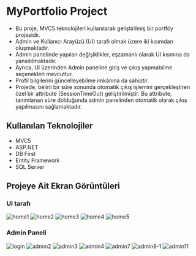 # **MyPortfolio Project**
- Bu proje, MVC5 teknolojileri kullanılarak geliştirilmiş bir portföy projesidir.
- Admin ve Kullanıcı Arayüzü (UI) tarafı olmak üzere iki kısımdan oluşmaktadır.
- Admin panelinde yapılan değişiklikler, eşzamanlı olarak UI kısmına da yansıtılmaktadır.
- Ayrıca, UI üzerinden Admin paneline giriş ve çıkış yapmabilme seçenekleri mevcuttur.
- Profil bilgilerini güncelleyebilme imkânına da sahiptir.
- Projede, belirli bir süre sonunda otomatik çıkış işlemini gerçekleştiren özel bir attribute (SessionTimeOut) geliştirilmiştir. Bu attribute, tanımlanan süre dolduğunda admin panelinden otomatik olarak çıkış yapılmasını sağlamaktadır.
## **Kullanılan Teknolojiler**
- MVC5
- ASP.NET
- DB First
- Entity Framework
- SQL Server
## **Projeye Ait Ekran Görüntüleri**
### **UI tarafı**
![home1](https://github.com/user-attachments/assets/95100f3f-023a-4cf2-8bae-f1be60d2ef15)
![home2](https://github.com/user-attachments/assets/6799be52-e46e-4351-920b-ec57b71154f1)
![home3](https://github.com/user-attachments/assets/69b1baca-55d1-44de-ade5-2b48a261d289)
![home4](https://github.com/user-attachments/assets/ec07da7c-d5c0-4a9f-8bad-35bbc07d92f3)
![home5](https://github.com/user-attachments/assets/3c792c19-e5cb-4e88-8dbc-1c53d6f7fb4b)
### **Admin Paneli**
![login](https://github.com/user-attachments/assets/e12b2f53-4be8-48a7-8a8f-4c898bb2f021)
![admin2](https://github.com/user-attachments/assets/277b8efb-9b78-496d-aa5c-afd1549553b9)
![admin3](https://github.com/user-attachments/assets/db4dd239-cc7a-48ff-ae82-0dc98f016e51)
![admin4](https://github.com/user-attachments/assets/e23b66b4-82ad-43da-9039-f69a0bc7047a)
![admin7](https://github.com/user-attachments/assets/bef69538-dccd-4e95-9e8f-ddd27b2bfb08)
![admin8-1](https://github.com/user-attachments/assets/110ec65b-a57b-46e2-b224-25cbe2c3836f)
![admin11](https://github.com/user-attachments/assets/5b7f0f4d-e676-4d7b-9f2a-e9c5b4da74d6)
